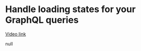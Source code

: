 # Handle loading states for your GraphQL queries

[Video link](https://www.egghead.io/lessons/egghead-handle-loading-states-for-your-graphql-queries?pl=synchronize-client-and-server-state-in-react-using-apollo-client-a45b3b89)

null

